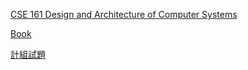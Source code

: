 

[CSE 161 Design and Architecture of Computer Systems](http://www.cs.ucr.edu/~bhuyan/cs161/)

[Book](http://acs.pub.ro/~cpop/SMPA/Computer%20Architecture%20A%20Quantitative%20Approach%20(5th%20edition).pdf)

[計組試題](https://blog.xuite.net/osoisee/some/14929109-%E8%A8%88%E7%AE%97%E6%A9%9F%E7%B5%84%E7%B9%94%E5%AD%B8%E8%A9%A6%E9%A1%8C)